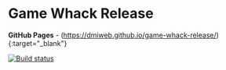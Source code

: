 # Game Whack Release

**GitHub Pages** - (https://dmiweb.github.io/game-whack-release/){:target="_blank"}

[![Build status](https://ci.appveyor.com/api/projects/status/ivbjy8hvsfmrf16x?svg=true)](https://ci.appveyor.com/project/dmiweb/game-whack-release)
